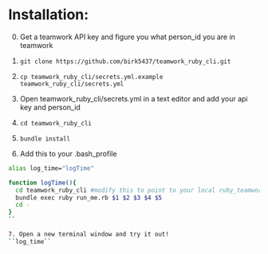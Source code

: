 # Installation:

0. Get a teamwork API key and figure you what person_id you are in teamwork
1. ``git clone https://github.com/birk5437/teamwork_ruby_cli.git``
2. ``cp teamwork_ruby_cli/secrets.yml.example teamwork_ruby_cli/secrets.yml``
3. Open teamwork_ruby_cli/secrets.yml in a text editor and add your api key and person_id
4. ``cd teamwork_ruby_cli``
5. ``bundle install``

6. Add this to your .bash_profile
```bash
alias log_time="logTime"

function logTime(){
  cd teamwork_ruby_cli #modify this to point to your local ruby_teamwork_cli folder
  bundle exec ruby run_me.rb $1 $2 $3 $4 $5
  cd -
}
``

7. Open a new terminal window and try it out!
``log_time``
